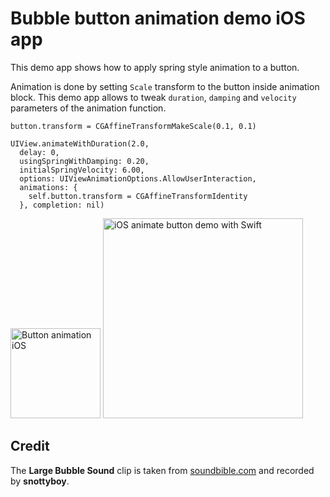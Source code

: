 # Bubble button animation demo iOS app

This demo app shows how to apply spring style animation to a button.

Animation is done by setting `Scale` transform to the button inside animation block. This demo app allows to tweak `duration`, `damping` and `velocity` parameters of the animation function.

    button.transform = CGAffineTransformMakeScale(0.1, 0.1)

    UIView.animateWithDuration(2.0,
      delay: 0,
      usingSpringWithDamping: 0.20,
      initialSpringVelocity: 6.00,
      options: UIViewAnimationOptions.AllowUserInteraction,
      animations: {
        self.button.transform = CGAffineTransformIdentity
      }, completion: nil)

<img src='https://raw.githubusercontent.com/evgenyneu/bubble-button-animation-ios-swift/master/images/animation.gif' width='144' alt='Button animation iOS'>

<img src='https://raw.githubusercontent.com/evgenyneu/bubble-button-animation-ios-swift/master/images/screenshot.png' width='320' alt='iOS animate button demo with Swift'>

## Credit

The **Large Bubble Sound** clip is taken from [soundbible.com](http://soundbible.com/1345-Large-Bubble.html) and recorded by **snottyboy**.
